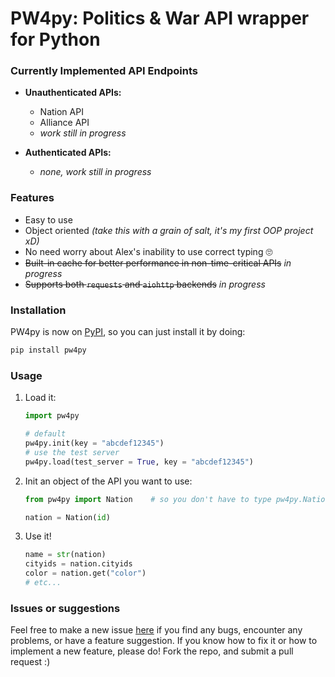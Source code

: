 # PW4py: Politics & War API wrapper for Python
### Currently Implemented API Endpoints
* **Unauthenticated APIs:**
    - Nation API
    - Alliance API
    - *work still in progress*

* **Authenticated APIs:**
    - *none, work still in progress*

### Features
- Easy to use
- Object oriented *(take this with a grain of salt, it's my first OOP project xD)*
- No need worry about Alex's inability to use correct typing 🙄
- ~~Built-in cache for better performance in non-time-critical APIs~~ *in progress*
- ~~Supports both `requests` and `aiohttp` backends~~ *in progress*

### Installation
PW4py is now on [PyPI](https://pypi.org/project/PW4py/), so you can just install it by doing:
```bash
pip install pw4py
```

### Usage
1. Load it:
    ```py
    import pw4py

    # default
    pw4py.init(key = "abcdef12345")
    # use the test server
    pw4py.load(test_server = True, key = "abcdef12345")
    ```
2. Init an object of the API you want to use:
    ```py
    from pw4py import Nation    # so you don't have to type pw4py.Nation() every time

    nation = Nation(id)
    ```
3. Use it!
    ```py
    name = str(nation)
    cityids = nation.cityids
    color = nation.get("color")
    # etc...
    ```

### Issues or suggestions
Feel free to make a new issue [here](https://gitlab.com/jdtech/pw4py/issues) if you find any bugs, encounter any problems, or have a feature suggestion.
If you know how to fix it or how to implement a new feature, please do! Fork the repo, and submit a pull request :)
